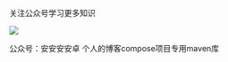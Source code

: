 
关注公众号学习更多知识

![](https://files.mdnice.com/user/15648/404c2ab2-9a89-40cf-ba1c-02df017a4ae8.jpg)

公众号：安安安安卓 个人的博客compose项目专用maven库